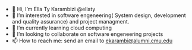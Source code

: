 - 👋 Hi, I’m Ella Ty Karambizi @ellaty
- 👀 I’m interested in software engeneering( System design, development and quality assurance) and project managment.
- 🌱 I’m currently learning cloud computing
- 💞️ I’m looking to collaborate on software engeneering projects
- 📫 How to reach me: send an email to ekarambi@alumni.cmu.edu

<!---
ellaty/ellaty is a ✨ special ✨ repository because its `README.md` (this file) appears on your GitHub profile.
You can click the Preview link to take a look at your changes.
--->

